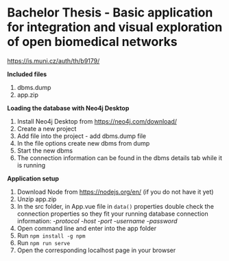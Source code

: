 # Bachelor Thesis - Basic application for integration and visual exploration of open biomedical networks
https://is.muni.cz/auth/th/b9179/

**Included files**
1. dbms.dump
2. app.zip

**Loading the database with Neo4j Desktop**
1. Install Neo4j Desktop from https://neo4j.com/download/
2. Create a new project
3. Add file into the project - add dbms.dump file 
4. In the file options create new dbms from dump
5. Start the new dbms
6. The connection information can be found in the dbms details tab while it is running

**Application setup**
1. Download Node from https://nodejs.org/en/ (if you do not have it yet)
2. Unzip app.zip
3. In the src folder, in App.vue file in `data()` properties double check the connection properties so they fit your running database connection information:
-*protocol*
-*host*
-*port*
-*username*
-*password*
4. Open command line and enter into the app folder
5. Run `npm install -g npm`
6. Run `npm run serve`
7. Open the corresponding localhost page in your browser
